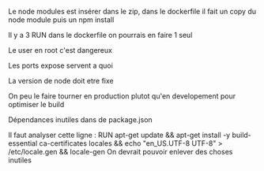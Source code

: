 Le node modules est insérer dans le zip, dans le dockerfile il fait un copy du node module puis un npm install


Il y a 3 RUN dans le dockerfile on pourrais en faire 1 seul

Le user en root c'est dangereux

Les ports expose servent a quoi


La version de node doit etre fixe


On peu le faire tourner en production plutot qu'en developement pour optimiser le build


Dépendances inutiles dans de package.json



Il faut analyser cette ligne : RUN apt-get update && apt-get install -y build-essential ca-certificates locales && echo "en_US.UTF-8 UTF-8" > /etc/locale.gen && locale-gen
On devrait pouvoir enlever des choses inutiles